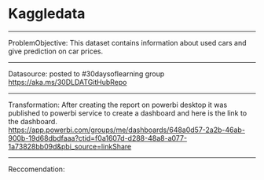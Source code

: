 # Kaggledata
---

ProblemObjective: This dataset contains information about used cars and give prediction on car prices.

---
Datasource:  posted to #30daysoflearning group  https://aka.ms/30DLDATGitHubRepo

---
Transformation: After creating the report on powerbi desktop it was published to powerbi service to create a dashboard and here is the link to the dashboard. https://app.powerbi.com/groups/me/dashboards/648a0d57-2a2b-46ab-900b-19d68dbdfaaa?ctid=f0a1607d-d288-48a8-a077-1a73828bb09d&pbi_source=linkShare

---
Reccomendation:

